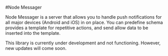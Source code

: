 #Node Messager

Node Messager is a server that allows you to handle push notifications for all major devices (Android and iOS) in on place. You can predefine schema provides a template for repetitive actions, and send allow data to be inserted into the template.

This library is currently under development and not functioning. However, new updates will come soon.